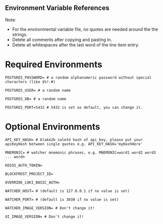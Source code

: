 ## Environment Variable References
Note: 
- For the environmental variable file, no quotes are needed around the the strings. 
- Delete all comments after copying and pasting in.
- Delete all whitespaces after the last word of the line item entry.

# Required Environments
```
POSTGRES_PASSWORD= # a random alphanumeric password without special characters (like $%!-#)

POSTGRES_USER= # a random name

POSTGRES_DB= # a random name

POSTGRES_PORT=5432 # 5432 is set as default, you can change it.

```

# Optional Environments
```
API_KEY_HASH= # blake2b saletd hash of api_key, please put your apiKeyHash between single quotes e.g. API_KEY_HASH='myHashHere'

MNEMONIC= # watcher mnemonic phrases, e.g. MNEMONIC=word1 word2 word3 ... wordn

KOIOS_AUTH_TOKEN=

BLOCKFROST_PROJECT_ID=

OVERRIDE_LOKI_BASIC_AUTH=

WATCHER_HOST= # (default is 127.0.0.1 if no value is set)

WATCHER_PORT= # (default is 3030 if no value is set)

WATCHER_IMAGE_VERSION= # Don't change it!

UI_IMAGE_VERSION= # Don't change it!
```
